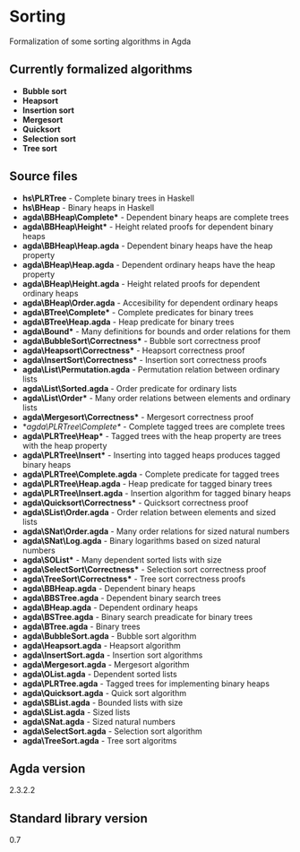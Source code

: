 # Sorting

Formalization of some sorting algorithms in Agda

## Currently formalized algorithms ##
- **Bubble sort**
- **Heapsort**
- **Insertion sort**
- **Mergesort**
- **Quicksort**
- **Selection sort**
- **Tree sort**

## Source files ##
- **hs\PLRTree** - Complete binary trees in Haskell
- **hs\BHeap** - Binary heaps in Haskell
- **agda\BBHeap\Complete\*** - Dependent binary heaps are complete trees
- **agda\BBHeap\Height\*** - Height related proofs for dependent binary heaps
- **agda\BBHeap\Heap.agda** - Dependent binary heaps have the heap property
- **agda\BHeap\Heap.agda** - Dependent ordinary heaps have the heap property
- **agda\BHeap\Height.agda** - Height related proofs for dependent ordinary heaps
- **agda\BHeap\Order.agda** - Accesibility for dependent ordinary heaps
- **agda\BTree\Complete\*** - Complete predicates for binary trees 
- **agda\BTree\Heap.agda** - Heap predicate for binary trees 
- **agda\Bound\*** - Many definitions for bounds and order relations for them
- **agda\BubbleSort\Correctness\*** - Bubble sort correctness proof
- **agda\Heapsort\Correctness\*** - Heapsort correctness proof
- **agda\InsertSort\Correctness\*** - Insertion sort correctness proofs
- **agda\List\Permutation.agda** - Permutation relation between ordinary lists
- **agda\List\Sorted.agda** - Order predicate for ordinary lists
- **agda\List\Order\*** - Many order relations between elements and ordinary lists
- **agda\Mergesort\Correctness\*** - Mergesort correctness proof
- **agda\PLRTree\Complete\** - Complete tagged trees are complete trees
- **agda\PLRTree\Heap\*** - Tagged trees with the heap property are trees with the heap property
- **agda\PLRTree\Insert\*** - Inserting into tagged heaps produces tagged binary heaps
- **agda\PLRTree\Complete.agda** - Complete predicate for tagged trees
- **agda\PLRTree\Heap.agda** - Heap predicate for tagged binary trees
- **agda\PLRTree\Insert.agda** - Insertion algorithm for tagged binary heaps
- **agda\Quicksort\Correctness\*** - Quicksort correctness proof
- **agda\SList\Order.agda** - Order relation between elements and sized lists
- **agda\SNat\Order.agda** - Many order relations for sized natural numbers
- **agda\SNat\Log.agda** - Binary logarithms based on sized natural numbers
- **agda\SOList\*** - Many dependent sorted lists with size
- **agda\SelectSort\Correctness\*** - Selection sort correctness proof
- **agda\TreeSort\Correctness\*** - Tree sort correctness proofs
- **agda\BBHeap.agda** - Dependent binary heaps
- **agda\BBSTree.agda** - Dependent binary search trees
- **agda\BHeap.agda** - Dependent ordinary heaps
- **agda\BSTree.agda** - Binary search preadicate for binary trees
- **agda\BTree.agda** - Binary trees
- **agda\BubbleSort.agda** - Bubble sort algorithm
- **agda\Heapsort.agda** - Heapsort algorithm
- **agda\InsertSort.agda** - Insertion sort algorithms
- **agda\Mergesort.agda** - Mergesort algorithm
- **agda\OList.agda** - Dependent sorted lists
- **agda\PLRTree.agda** - Tagged trees for implementing binary heaps
- **agda\Quicksort.agda** - Quick sort algorithm
- **agda\SBList.agda** - Bounded lists with size
- **agda\SList.agda** - Sized lists
- **agda\SNat.agda** - Sized natural numbers
- **agda\SelectSort.agda** - Selection sort algorithm
- **agda\TreeSort.agda** - Tree sort algoritms

## Agda version ##
2.3.2.2

## Standard library version ##
0.7
